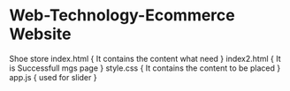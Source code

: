 # Web-Technology-Ecommerce Website 
Shoe store 
index.html 
{
  It contains the content what need 
}
index2.html 
{
  It is Successfull mgs page
}
style.css
{
  It contains the content to be placed 
}
app.js
{
  used for slider
}
